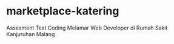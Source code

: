 # marketplace-katering
Assesment Test Coding Melamar Web Developer di Rumah Sakit Kanjuruhan Malang

